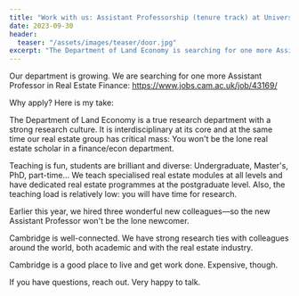 ```yaml
---
title: "Work with us: Assistant Professorship (tenure track) at University of Cambridge"
date: 2023-09-30
header:
  teaser: "/assets/images/teaser/door.jpg"
excerpt: "The Department of Land Economy is searching for one more Assistant Professor in Real Estate Finance. Here my thoughts on why this might be an attractive opportunity for an early-career real estate scholar."
---
```

Our department is growing. We are searching for one more Assistant Professor in Real Estate Finance: <a href="https://www.jobs.cam.ac.uk/job/43169/">https://www.jobs.cam.ac.uk/job/43169/</a>

Why apply? Here is my take:

The Department of Land Economy is a true research department with a strong research culture. It is interdisciplinary at its core and at the same time our real estate group has critical mass: You won't be the lone real estate scholar in a finance/econ department.

Teaching is fun, students are brilliant and diverse: Undergraduate, Master's, PhD, part-time... We teach specialised real estate modules at all levels and have dedicated real estate programmes at the postgraduate level. Also, the teaching load is relatively low: you will have time for research.

Earlier this year, we hired three wonderful new colleagues—so the new Assistant Professor won't be the lone newcomer.

Cambridge is well-connected. We have strong research ties with colleagues around the world, both academic and with the real estate industry.

Cambridge is a good place to live and get work done. Expensive, though.

If you have questions, reach out. Very happy to talk.


